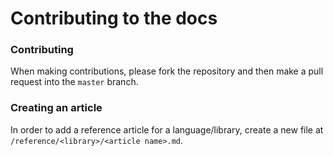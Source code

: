 # Contributing to the docs

### Contributing

When making contributions, please fork the repository and then make a pull request into the `master` branch.

### Creating an article

In order to add a reference article for a language/library, create a new file at `/reference/<library>/<article name>.md`.
